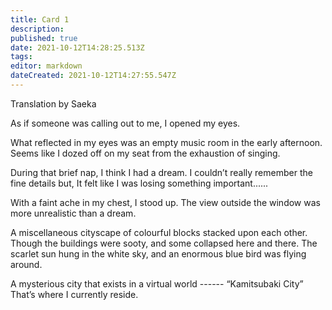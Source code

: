```yaml
---
title: Card 1
description: 
published: true
date: 2021-10-12T14:28:25.513Z
tags: 
editor: markdown
dateCreated: 2021-10-12T14:27:55.547Z
---
```


Translation by Saeka

As if someone was calling out to me,
I opened my eyes.

What reflected in my eyes was an empty music room in the early afternoon.
Seems like I dozed off on my seat from the exhaustion of singing.

During that brief nap, I think I had a dream.
I couldn’t really remember the fine details but,
It felt like I was losing something important......

With a faint ache in my chest, I stood up.
The view outside the window was more unrealistic than a dream.

A miscellaneous cityscape of colourful blocks stacked upon each other.
Though the buildings were sooty,
and some collapsed here and there.
The scarlet sun hung in the white sky,
and an enormous blue bird was flying around.

A mysterious city that exists in a virtual world
------ “Kamitsubaki City”
That’s where I currently reside.